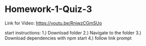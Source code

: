 # Homework-1-Quiz-3

Link for Video: https://youtu.be/RnjwzCGmSUo

start instructions: 1.) Download folder
                    2.) Navigate to the folder
                    3.) Download dependencies with npm start
                    4.) follow link prompt
                    